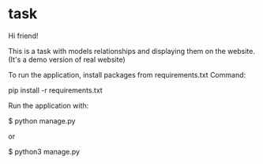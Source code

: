 # task
Hi friend!

This is a task with models relationships and displaying them on the website.
(It's a demo version of real website)

To run the application, install packages from requirements.txt
Command: 

pip install -r requirements.txt


Run the application with: 

$ python manage.py 

or 

$ python3 manage.py
